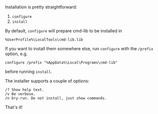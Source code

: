 Installation is pretty straightforward:

1. `configure`
2. `install`

By default, `configure` will prepare cmd-lib to be installed in

    %UserProfile%\LocalTools\cmd-lib.lib

If you want to install them somewhere else, run `configure` with the `/prefix`
option, e.g.

    configure /prefix "%AppData%\Local\Programs\cmd-lib"

before running `install`.

The installer supports a couple of options:

    /? Show help text.
    /v Be verbose.
    /n Dry-run. Do not install, just show commands.

That's it!
